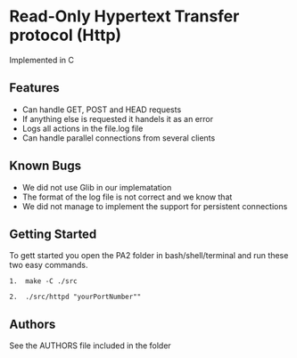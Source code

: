 # Read-Only Hypertext Transfer protocol (Http)
Implemented in C

## Features

* Can handle GET, POST and HEAD requests
* If anything else is requested it handels it as an error
* Logs all actions in the file.log file
* Can handle parallel connections from several clients


## Known Bugs
* We did not use Glib in our implematation
* The format of the log file is not correct and we know that
* We did not manage to implement the support for persistent connections



## Getting Started
To gett started you open the PA2 folder in bash/shell/terminal and run these two easy commands.

```
1.  make -C ./src 
```


```
2.  ./src/httpd "yourPortNumber""
```


## Authors
See the AUTHORS file included in the folder


